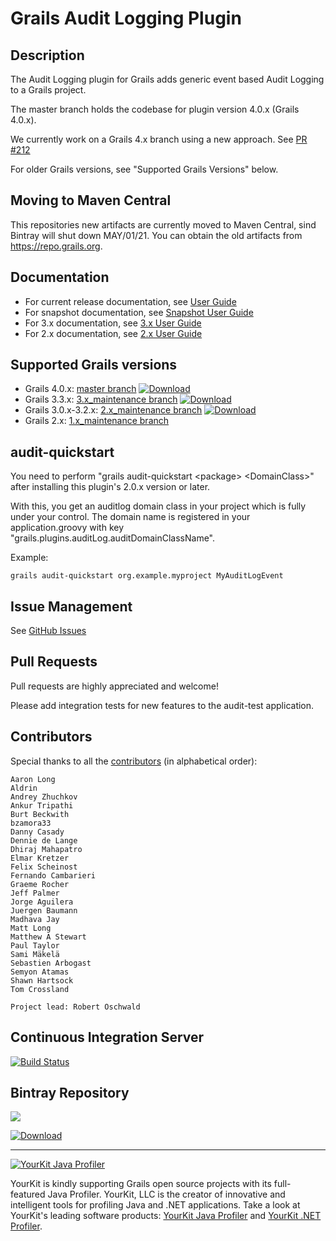 # Grails Audit Logging Plugin

## Description

The Audit Logging plugin for Grails adds generic event based Audit Logging to a Grails project.

The master branch holds the codebase for plugin version 4.0.x (Grails 4.0.x).

We currently work on a Grails 4.x branch using a new approach. See [PR #212](https://github.com/symentis/grails-audit-logging-plugin/pull/212)

For older Grails versions, see "Supported Grails Versions" below.
## Moving to Maven Central
This repositories new artifacts are currently moved to Maven Central, sind Bintray will shut down MAY/01/21. You can obtain the old artifacts from https://repo.grails.org.

## Documentation
 * For current release documentation, see [User Guide](https://symentis.github.io/grails-audit-logging-plugin/latest/plugin.html)
 * For snapshot documentation, see [Snapshot User Guide](https://symentis.github.io/grails-audit-logging-plugin/snapshot/plugin.html)
 * For 3.x documentation, see [3.x User Guide](https://symentis.github.io/grails-audit-logging-plugin/3.0.x/plugin.html)
 * For 2.x documentation, see [2.x User Guide](https://symentis.github.io/grails-audit-logging-plugin/2.0.x/plugin.html)

## Supported Grails versions
 * Grails 4.0.x: [master branch](https://github.com/symentis/grails-audit-logging-plugin/tree/master) [ ![Download](https://api.bintray.com/packages/symentis/plugins/audit-logging/images/download.svg) ](https://bintray.com/robertoschwald/plugins/audit-logging/_latestVersion)
 * Grails 3.3.x: [3.x_maintenance branch](https://github.com/symentis/grails-audit-logging-plugin/tree/3.x_maintenance) [ ![Download](https://api.bintray.com/packages/symentis/plugins/audit-logging/images/download.svg?version=3.0.6) ](https://bintray.com/robertoschwald/plugins/audit-logging/3.0.6/link)
 * Grails 3.0.x-3.2.x: [2.x_maintenance branch](https://github.com/symentis/grails-audit-logging-plugin/tree/2.x_maintenance) [ ![Download](https://api.bintray.com/packages/symentis/plugins/audit-logging/images/download.svg?version=2.0.6) ](https://bintray.com/robertoschwald/plugins/audit-logging/2.0.6/link)
 * Grails 2.x: [1.x_maintenance branch](https://github.com/symentis/grails-audit-logging-plugin/tree/1.x_maintenance)

## audit-quickstart
You need to perform "grails audit-quickstart \<package\> \<DomainClass\>" after installing this plugin's 2.0.x version or later.

With this, you get an auditlog domain class in your project which is fully under your control.
The domain name is registered in your application.groovy with key "grails.plugins.auditLog.auditDomainClassName".

Example:

```
grails audit-quickstart org.example.myproject MyAuditLogEvent
```

## Issue Management

See [GitHub Issues](https://github.com/symentis/grails-audit-logging-plugin/issues "Issues")

## Pull Requests
Pull requests are highly appreciated and welcome!

Please add integration tests for new features to the audit-test application.

## Contributors
Special thanks to all the <a href="https://github.com/symentis/grails-audit-logging-plugin/graphs/contributors">contributors</a> (in alphabetical order):

	Aaron Long
	Aldrin
	Andrey Zhuchkov
	Ankur Tripathi
	Burt Beckwith
	bzamora33
	Danny Casady
	Dennie de Lange
	Dhiraj Mahapatro
	Elmar Kretzer
    Felix Scheinost
	Fernando Cambarieri
	Graeme Rocher
	Jeff Palmer
	Jorge Aguilera
	Juergen Baumann
	Madhava Jay
    Matt Long
	Matthew A Stewart
	Paul Taylor
	Sami Mäkelä
	Sebastien Arbogast
	Semyon Atamas
	Shawn Hartsock
	Tom Crossland

	Project lead: Robert Oschwald


## Continuous Integration Server
[![Build Status](https://travis-ci.org/symentis/grails-audit-logging-plugin.svg?branch=master)](https://travis-ci.org/symentis/grails-audit-logging-plugin)

## Bintray Repository
<a href='https://bintray.com/symentis/plugins/audit-logging/view?source=watch' alt='Get automatic notifications about new "audit-logging" versions'><img src='https://www.bintray.com/docs/images/bintray_badge_color.png'></a>

[ ![Download](https://api.bintray.com/packages/symentis/plugins/audit-logging/images/download.svg) ](https://bintray.com/symentis/plugins/audit-logging/_latestVersion)

***

<a href="https://www.yourkit.com/java/profiler/index.jsp"><img src="https://www.yourkit.com/images/yklogo.png" alt="YourKit Java Profiler"/></a>

YourKit is kindly supporting Grails open source projects with its full-featured Java Profiler.
YourKit, LLC is the creator of innovative and intelligent tools for profiling
Java and .NET applications. Take a look at YourKit's leading software products:
[YourKit Java Profiler](http://www.yourkit.com/java/profiler/index.jsp) and
[YourKit .NET Profiler](http://www.yourkit.com/.net/profiler/index.jsp).





